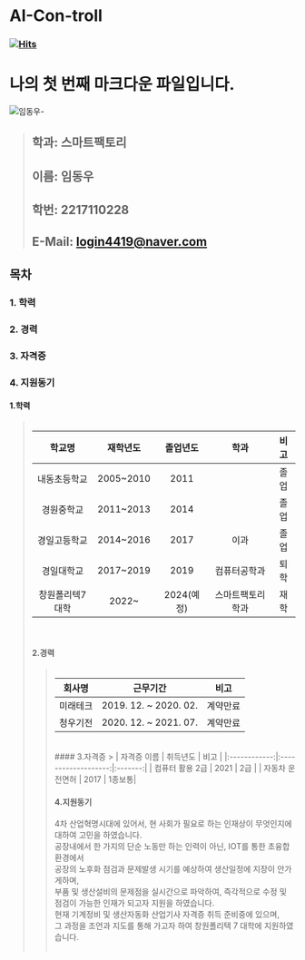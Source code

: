 # AI-Con-troll
### [![Hits](https://hits.seeyoufarm.com/api/count/incr/badge.svg?url=https%3A%2F%2Fgithub.com%2FIDWoo&count_bg=%23A5FF60&title_bg=%23FFF900&icon=cloudflare.svg&icon_color=%231A1AF2&title=hits&edge_flat=false)](https://hits.seeyoufarm.com)
# **나의 첫 번째 마크다운 파일입니다.**
![임동우-](https://user-images.githubusercontent.com/112921153/189826929-5f4ac4bc-703f-41f0-8fde-68658269de11.jpg)
> 
> ##  **학과: 스마트팩토리**
> ##  **이름: 임동우**   
> ##  **학번: 2217110228**    
> ##  **E-Mail: login4419@naver.com**    




## 목차    
###  1. 학력 
###  2. 경력    
###  3. 자격증
###  4. 지원동기   

#### 1.학력
> <table>
|학교명 | 재학년도 | 졸업년도 | 학과 | 비고 |
|:------------:|:------------------:|:-------:|:----------:|:---------:|
| 내동초등학교 | 2005~2010 | 2011 |   | 졸업
| 경원중학교 | 2011~2013 | 2014 |    | 졸업
| 경일고등학교 | 2014~2016 | 2017 | 이과 | 졸업
| 경일대학교 | 2017~2019 | 2019 | 컴퓨터공학과 | 퇴학
| 창원폴리텍7대학| 2022~ | 2024(예정)| 스마트팩토리학과 | 재학
<br>
 
#### 2.경력
> <table>
| 회사명 | 근무기간  | 비고 |
|:------------:|:-------------------:|:-------:|
| 미래테크 | 2019. 12. ~ 2020. 02. | 계약만료 |
| 청우기전 | 2020. 12. ~ 2021. 07. | 계약만료 |
 <br>
#### 3.자격증
> <table>
| 자격증 이름 | 취득년도  | 비고 |
|:------------:|:-------------------:|:-------:|
| 컴퓨터 활용 2급 | 2021 | 2급 |
| 자동차 운전면허 | 2017 | 1종보통|
<br>
 
 #### 4.지원동기    
 4차 산업혁명시대에 있어서, 현 사회가 필요로 하는 인재상이 무엇인지에 대하여 고민을 하였습니다.<br>
 공장내에서 한 가지의 단순 노동만 하는 인력이 아닌, IOT를 통한 초융합 환경에서<br>
 공장의 노후화 점검과 문제발생 시기를 예상하여 생산일정에 지장이 안가게하며,<br>
 부품 및 생산설비의 문제점을 실시간으로 파악하여, 즉각적으로 수정 및 점검이 가능한 인재가 되고자 지원을 하였습니다.<br>
 현재 기계정비 및 생산자동화 산업기사 자격증 취득 준비중에 있으며,<br>
 그 과정을 조언과 지도를 통해 가고자 하여 창원폴리텍 7 대학에 지원하였습니다.
